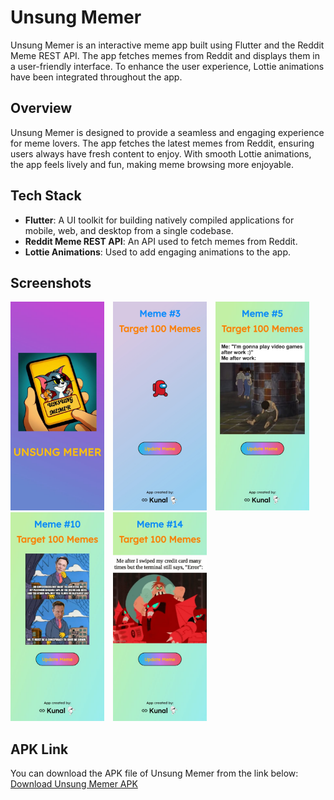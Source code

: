 # Unsung Memer

Unsung Memer is an interactive meme app built using Flutter and the Reddit Meme REST API. The app fetches memes from Reddit and displays them in a user-friendly interface. To enhance the user experience, Lottie animations have been integrated throughout the app.

## Overview

Unsung Memer is designed to provide a seamless and engaging experience for meme lovers. The app fetches the latest memes from Reddit, ensuring users always have fresh content to enjoy. With smooth Lottie animations, the app feels lively and fun, making meme browsing more enjoyable.

## Tech Stack

- **Flutter**: A UI toolkit for building natively compiled applications for mobile, web, and desktop from a single codebase.
- **Reddit Meme REST API**: An API used to fetch memes from Reddit.
- **Lottie Animations**: Used to add engaging animations to the app.

## Screenshots

<div style="display: inline-block;">
    <img src="https://github.com/TheKunal65/Unsung-Memer/blob/main/screen_shots/SS1.jpg" alt="Screenshot 1" width="150" style="margin-right: 10px;"/>
    <img src="https://github.com/TheKunal65/Unsung-Memer/blob/main/screen_shots/SS2.jpg" alt="Screenshot 2" width="150" style="margin-right: 10px;"/>
    <img src="https://github.com/TheKunal65/Unsung-Memer/blob/main/screen_shots/SS3.jpg" alt="Screenshot 3" width="150" style="margin-right: 10px;"/>
    <img src="https://github.com/TheKunal65/Unsung-Memer/blob/main/screen_shots/SS4.jpg" alt="Screenshot 4" width="150" style="margin-right: 10px;"/>
    <img src="https://github.com/TheKunal65/Unsung-Memer/blob/main/screen_shots/SS5.jpg" alt="Screenshot 5" width="150"/>
</div>



## APK Link

You can download the APK file of Unsung Memer from the link below:
[Download Unsung Memer APK](https://github.com/TheKunal65/Unsung-Memer/releases/download/v1.0.0/UNSUNG.MEMER_v1.0.0.apk)
